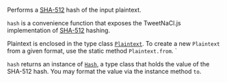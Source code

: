 Performs a [SHA-512]() hash of the input plaintext.

`hash` is a convenience function that exposes the TweetNaCl.js implementation of [SHA-512]() hashing.

Plaintext is enclosed in the type class [`Plaintext`](). To create a new `Plaintext` from a given format, use the static method `Plaintext.from`.  `

`hash` returns an instance of [`Hash`](), a type class that holds the value of the SHA-512 hash.  You may format the value via the instance method `to`.
